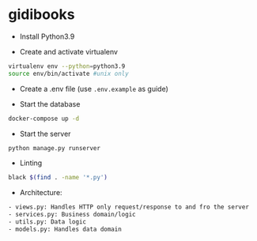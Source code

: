 # gidibooks

- Install Python3.9

- Create and activate virtualenv
```bash
virtualenv env --python=python3.9
source env/bin/activate #unix only
```
- Create a .env file (use `.env.example` as guide)

- Start the database
```bash
docker-compose up -d
```

- Start the server 
```bash
python manage.py runserver 
```

- Linting
```bash
black $(find . -name '*.py')
```

- Architecture:

```bash
- views.py: Handles HTTP only request/response to and fro the server
- services.py: Business domain/logic
- utils.py: Data logic
- models.py: Handles data domain
```